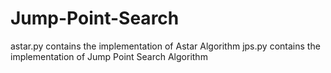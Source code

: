 # Jump-Point-Search
astar.py contains the implementation of Astar Algorithm
jps.py contains the implementation of Jump Point Search Algorithm
